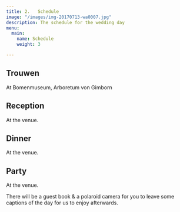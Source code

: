```yaml
---
title: 2.   Schedule
image: "/images/img-20170713-wa0007.jpg"
description: The schedule for the wedding day
menu:
  main:
    name: Schedule
    weight: 3

---
```

## Trouwen

At Bomenmuseum, Arboretum von Gimborn

## Reception

At the venue.

## Dinner

At the venue.

## Party

At the venue.

There will be a guest book & a polaroid camera for you to leave some captions of the day for us to enjoy afterwards.